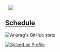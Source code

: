 <!--
**soonsoo3595/soonsoo3595** is a ✨ _special_ ✨ repository because its `README.md` (this file) appears on your GitHub profile.

Here are some ideas to get you started:

- 🔭 I’m currently working on ...
- 🌱 I’m currently learning ...
- 👯 I’m looking to collaborate on ...
- 🤔 I’m looking for help with ...
- 💬 Ask me about ...
- 📫 How to reach me: ...
- 😄 Pronouns: ...
- ⚡ Fun fact: ...
-->

<a href="https://instagram.com/hi_hhoon">
    <img 
        src="http://img.shields.io/badge/-Instagram-black?style=flat&logo=Instagram&link=https://instagram.com/hi_hhoon/"
        style="height : auto; margin-left : 10px; margin-right : 10px;"/>
</a>

[Schedule](https://github.com/soonsoo3595/Daily_Archive/blob/main/Plan/23.10.md "Schedule")
------------------------------

![Anurag's GitHub stats](https://github-readme-stats.vercel.app/api?username=soonsoo3595&show_icons=true&theme=radical)

[![Solved.ac Profile](http://mazassumnida.wtf/api/v2/generate_badge?boj=soonsoo3595)](https://solved.ac/soonsoo3595/)
